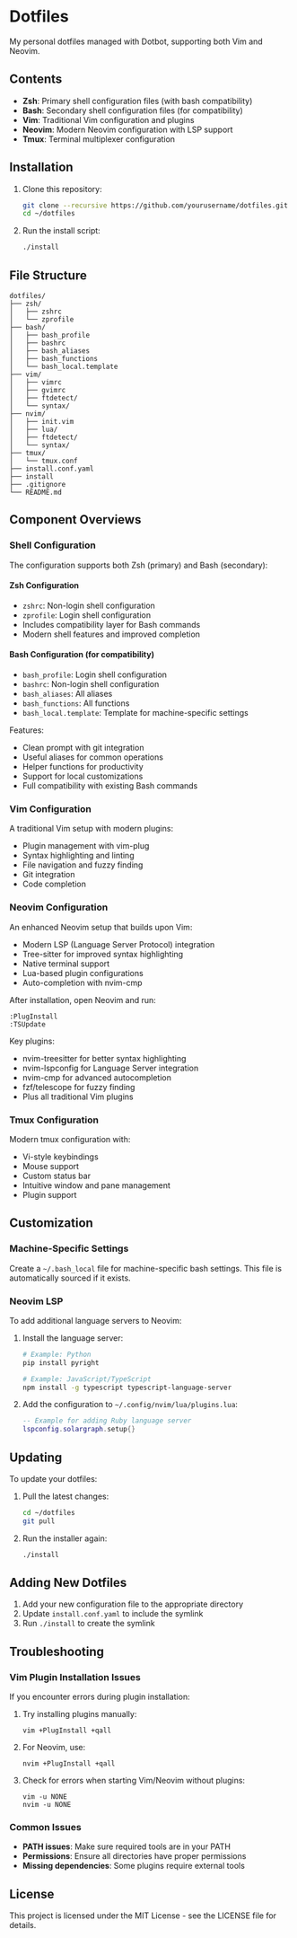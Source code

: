 # Dotfiles

My personal dotfiles managed with Dotbot, supporting both Vim and Neovim.

## Contents

- **Zsh**: Primary shell configuration files (with bash compatibility)
- **Bash**: Secondary shell configuration files (for compatibility)
- **Vim**: Traditional Vim configuration and plugins
- **Neovim**: Modern Neovim configuration with LSP support
- **Tmux**: Terminal multiplexer configuration

## Installation

1. Clone this repository:
   ```bash
   git clone --recursive https://github.com/yourusername/dotfiles.git ~/dotfiles
   cd ~/dotfiles
   ```

2. Run the install script:
   ```bash
   ./install
   ```

## File Structure

```
dotfiles/
├── zsh/
│   ├── zshrc
│   └── zprofile
├── bash/
│   ├── bash_profile
│   ├── bashrc
│   ├── bash_aliases
│   ├── bash_functions
│   └── bash_local.template
├── vim/
│   ├── vimrc
│   ├── gvimrc
│   ├── ftdetect/
│   └── syntax/
├── nvim/
│   ├── init.vim
│   ├── lua/
│   ├── ftdetect/
│   └── syntax/
├── tmux/
│   └── tmux.conf
├── install.conf.yaml
├── install
├── .gitignore
└── README.md
```

## Component Overviews

### Shell Configuration

The configuration supports both Zsh (primary) and Bash (secondary):

#### Zsh Configuration
- `zshrc`: Non-login shell configuration
- `zprofile`: Login shell configuration
- Includes compatibility layer for Bash commands
- Modern shell features and improved completion

#### Bash Configuration (for compatibility)
- `bash_profile`: Login shell configuration
- `bashrc`: Non-login shell configuration
- `bash_aliases`: All aliases
- `bash_functions`: All functions
- `bash_local.template`: Template for machine-specific settings

Features:
- Clean prompt with git integration
- Useful aliases for common operations
- Helper functions for productivity
- Support for local customizations
- Full compatibility with existing Bash commands

### Vim Configuration

A traditional Vim setup with modern plugins:
- Plugin management with vim-plug
- Syntax highlighting and linting
- File navigation and fuzzy finding
- Git integration
- Code completion

### Neovim Configuration

An enhanced Neovim setup that builds upon Vim:
- Modern LSP (Language Server Protocol) integration
- Tree-sitter for improved syntax highlighting
- Native terminal support
- Lua-based plugin configurations
- Auto-completion with nvim-cmp

After installation, open Neovim and run:
```
:PlugInstall
:TSUpdate
```

Key plugins:
- nvim-treesitter for better syntax highlighting
- nvim-lspconfig for Language Server integration
- nvim-cmp for advanced autocompletion
- fzf/telescope for fuzzy finding
- Plus all traditional Vim plugins

### Tmux Configuration

Modern tmux configuration with:
- Vi-style keybindings
- Mouse support
- Custom status bar
- Intuitive window and pane management
- Plugin support

## Customization

### Machine-Specific Settings

Create a `~/.bash_local` file for machine-specific bash settings. This file is automatically sourced if it exists.

### Neovim LSP

To add additional language servers to Neovim:

1. Install the language server:
   ```bash
   # Example: Python
   pip install pyright
   
   # Example: JavaScript/TypeScript
   npm install -g typescript typescript-language-server
   ```

2. Add the configuration to `~/.config/nvim/lua/plugins.lua`:
   ```lua
   -- Example for adding Ruby language server
   lspconfig.solargraph.setup{}
   ```

## Updating

To update your dotfiles:

1. Pull the latest changes:
   ```bash
   cd ~/dotfiles
   git pull
   ```

2. Run the installer again:
   ```bash
   ./install
   ```

## Adding New Dotfiles

1. Add your new configuration file to the appropriate directory
2. Update `install.conf.yaml` to include the symlink
3. Run `./install` to create the symlink

## Troubleshooting

### Vim Plugin Installation Issues

If you encounter errors during plugin installation:

1. Try installing plugins manually:
   ```
   vim +PlugInstall +qall
   ```
   
2. For Neovim, use:
   ```
   nvim +PlugInstall +qall
   ```

3. Check for errors when starting Vim/Neovim without plugins:
   ```
   vim -u NONE
   nvim -u NONE
   ```

### Common Issues

- **PATH issues**: Make sure required tools are in your PATH
- **Permissions**: Ensure all directories have proper permissions
- **Missing dependencies**: Some plugins require external tools

## License

This project is licensed under the MIT License - see the LICENSE file for details.

